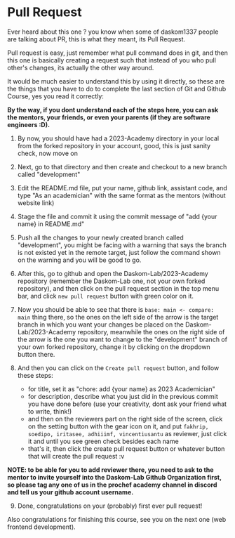 # Pull Request
Ever heard about this one ? you know when some of daskom1337 people are talking about PR, this is what they meant, its Pull Request.

Pull request is easy, just remember what pull command does in git, and then this one is basically creating a request such that instead of you who pull other's changes, its actually the other way around.

It would be much easier to understand this by using it directly, so these are the things that you have to do to complete the last section of Git and Github Course, yes you read it correctly:

**By the way, if you dont understand each of the steps here, you can ask the mentors, your friends, or even your parents (if they are software engineers :D).**

1. By now, you should have had a 2023-Academy directory in your local from the forked repository in your account, good, this is just sanity check, now move on

2. Next, go to that directory and then create and checkout to a new branch called "development"

3. Edit the README.md file, put your name, github link, assistant code, and type "As an academician" with the same format as the mentors (without website link)

4. Stage the file and commit it using the commit message of "add {your name} in README.md"

5. Push all the changes to your newly created branch called "development", you might be facing with a warning that says the branch is not existed yet in the remote target, just follow the command shown on the warning and you will be good to go.

6. After this, go to github and open the Daskom-Lab/2023-Academy repository (remember the Daskom-Lab one, not your own forked repository), and then click on the pull request section in the top menu bar, and click `new pull request` button with green color on it.

7. Now you should be able to see that there is `base: main <- compare: main` thing there, so the ones on the left side of the arrow is the target branch in which you want your changes be placed on the Daskom-Lab/2023-Academy repository, meanwhile the ones on the right side of the arrow is the one you want to change to the "development" branch of your own forked repository, change it by clicking on the dropdown button there.

8. And then you can click on the `Create pull request` button, and follow these steps:
     - for title, set it as "chore: add {your name} as 2023 Academician"
     - for description, describe what you just did in the previous commit you have done before (use your creativity, dont ask your friend what to write, think!)
     - and then on the reviewers part on the right side of the screen, click on the setting button with the gear icon on it, and put `fakhrip, soedipo, iritasee, adhiiimf, vincentiusantu` as reviewer, just click it and until you see green check besides each name
     - that's it, then click the create pull request button or whatever button that will create the pull request :v

**NOTE: to be able for you to add reviewer there, you need to ask to the mentor to invite yourself into the Daskom-Lab Github Organization first, so please tag any one of us in the prochef academy channel in discord and tell us your github account username.**

9. Done, congratulations on your (probably) first ever pull request!

Also congratulations for finishing this course, see you on the next one (web frontend development).
